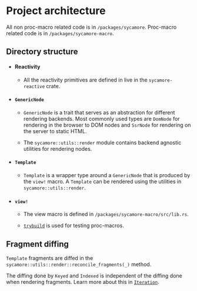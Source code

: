 # Project architecture

All non proc-macro related code is in `/packages/sycamore`. Proc-macro related code is in
`/packages/sycamore-macro`.

## Directory structure

- #### Reactivity

  - All the reactivity primitives are defined in live in the `sycamore-reactive` crate.

- #### `GenericNode`

  - `GenericNode` is a trait that serves as an abstraction for different rendering backends. Most
    commonly used types are `DomNode` for rendering in the browser to DOM nodes and `SsrNode` for
    rendering on the server to static HTML.

  - The `sycamore::utils::render` module contains backend agnostic utilities for rendering
    nodes.

- #### `Template`

  - `Template` is a wrapper type around a `GenericNode` that is produced by the `view!` macro. A
    `Template` can be rendered using the utilities in `sycamore::utils::render`.

- #### `view!`

  - The view macro is defined in `/packages/sycamore-macro/src/lib.rs`.

  - [`trybuild`](https://github.com/dtolnay/trybuild) is used for testing proc-macros.

## Fragment diffing

`Template` fragments are diffed in the `sycamore::utils::render::reconcile_fragments(_)`
method.

The diffing done by `Keyed` and `Indexed` is independent of the diffing done when rendering
fragments. Learn more about this in [`Iteration`](../basics/iteration).
